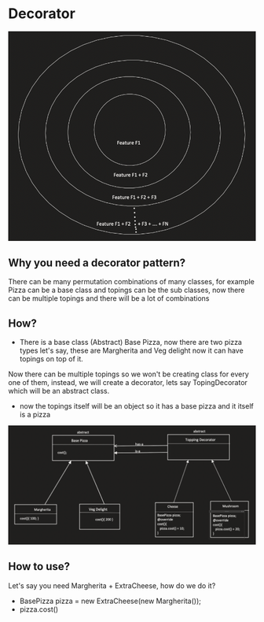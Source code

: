 # Decorator
![alt text](../assets/decorator-pattern.png)

## Why you need a decorator pattern?
There can be many permutation combinations of many classes, for example Pizza can be a base class and topings can be the sub classes, now there can be multiple topings and there will be a lot of combinations

## How?
- There is a base class (Abstract) Base Pizza, now there are two pizza types let's say, these are Margherita and Veg delight now it can have topings on top of it.

Now there can be multiple topings so we won't be creating class for every one of them, instead, we will create a decorator, lets say TopingDecorator which will be an abstract class.

- now the topings itself will be an object so it has a base pizza and it itself is a pizza

![alt text](../assets/decorator-design-pattern.png)

## How to use?
Let's say you need Margherita + ExtraCheese, how do we do it?
- BasePizza pizza = new ExtraCheese(new Margherita());
- pizza.cost()